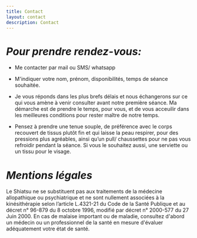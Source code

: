 ```yaml
---
title: Contact
layout: contact
description: Contact
---
```


# *Pour prendre rendez-vous:*

- Me contacter par mail ou SMS/ whatsapp

- M'indiquer votre nom, prénom, disponibilités, temps de séance souhaitée.

- Je vous réponds dans les plus brefs délais et nous échangerons sur ce qui vous amène à venir consulter avant notre première séance. Ma démarche est de prendre le temps, pour vous, et de vous acceuilir dans les meilleures conditions pour rester maître de notre temps.

- Pensez à prendre une tenue souple, de préférence avec le corps recouvert de tissus plutôt fin et qui laisse la peau respirer, pour des pressions plus agréables, ainsi qu’un pull/ chaussettes pour ne pas vous refroidir pendant la séance. Si vous le souhaitez aussi, une serviette ou un tissu pour le visage.


# *Mentions légales*

Le Shiatsu ne se substituent pas aux traitements de la médecine allopathique ou psychiatrique et ne sont nullement associées à la kinésithérapie selon l’article L.4321-21 du Code de la Santé Publique et au décret n° 96-879 du 8 octobre 1996, modifié par décret n° 2000-577 du 27 Juin 2000.
En cas de malaise important ou de maladie, consultez d'abord un médecin ou un professionnel de la santé en mesure d'évaluer adéquatement votre état de santé.
